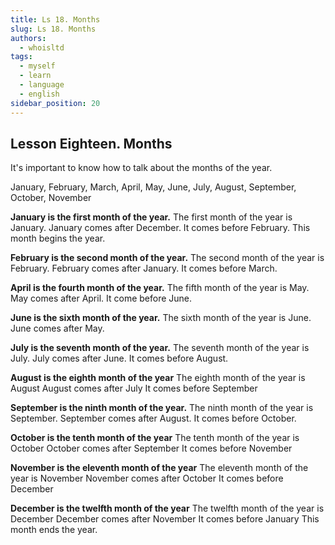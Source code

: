 ```yaml
---
title: Ls 18. Months
slug: Ls 18. Months
authors:
  - whoisltd
tags:
  - myself
  - learn
  - language
  - english
sidebar_position: 20
---
```

## Lesson Eighteen. Months
It's important to know how to talk about the months of the year.

January, February, March, April, May, June, July, August, September, October, November

**January is the first month of the year.**
The first month of the year is January.
January comes after December.
It comes before February.
This month begins the year.

**February is the second month of the year.**
The second month of the year is February.
February comes after January.
It comes before March.

**April is the fourth month of the year.**
The fifth month of the year is May.
May comes after April.
It come before June.

**June is the sixth month of the year.**
The sixth month of the year is June.
June comes after May.

**July is the seventh month of the year.**
The seventh month of the year is July.
July comes after June.
It comes before August.

**August is the eighth month of the year**
The eighth month of the year is August
August comes after July
It comes before September

**September is the ninth month of the year.**
The ninth month of the year is September.
September comes after August.
It comes before October.

**October is the tenth month of the year**
The tenth month of the year is October
October comes after September
It comes before November

**November is the eleventh month of the year**
The eleventh month of the year is November
November comes after October
It comes before December

**December is the twelfth month of the year**
The twelfth month of the year is December
December comes after November
It comes before January
This month ends the year.
